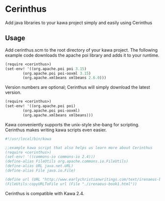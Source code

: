# Cerinthus
Add java libraries to your kawa project simply and easily using Cerinthus

## Usage

Add cerinthus.scm to the root directory of your kawa project. The following example code downloads the apache poi library and adds it to your runtime.

```scm
(require <cerinthus>)
(set-env! '((org.apache.poi poi 3.15)
	    (org.apache.poi poi-ooxml 3.15)
	    (org.apache.xmlbeans xmlbeans 2.6.0)))
```

Version numbers are optional; Cerinthus will simply download the latest version.

```scm
(require <cerinthus>)
(set-env! '((org.apache.poi poi)
	    (org.apache.poi poi-ooxml)
	    (org.apache.xmlbeans xmlbeans)))
```

Kawa conveniently supports the unix-style she-bang for scripting. Cerinthus makes writing kawa scripts even easier.

```scm
#!/usr/local/bin/kawa

;;example kawa script that also helps us learn more about Cerinthus
(require <cerinthus>)
(set-env! '((commons-io commons-io 2.4)))
(define-alias FileUtils org.apache.commons.io.FileUtils)
(define-alias URL java.net.URL)
(define-alias File java.io.File)

(define url (URL "http://www.earlychristianwritings.com/text/irenaeus-book1.html"))
(FileUtils:copyURLToFile url (File "./irenaeus-book1.html"))
```
Cerinthus is compatible with Kawa 2.4.
